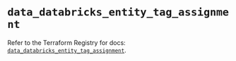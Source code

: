 # `data_databricks_entity_tag_assignment`

Refer to the Terraform Registry for docs: [`data_databricks_entity_tag_assignment`](https://registry.terraform.io/providers/databricks/databricks/1.94.0/docs/data-sources/entity_tag_assignment).
